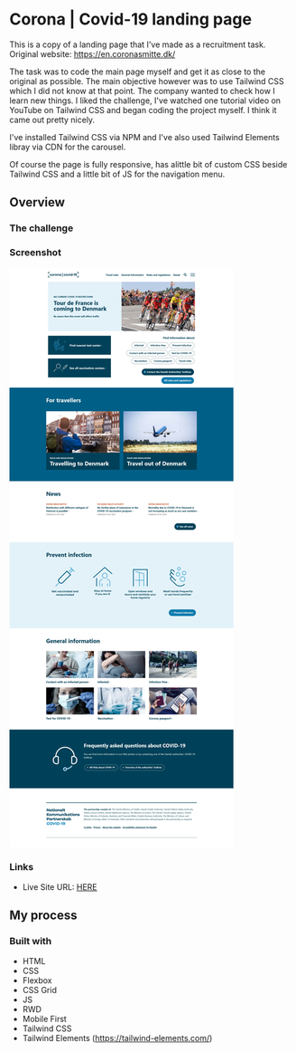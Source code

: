 # Corona | Covid-19 landing page

This is a copy of a landing page that I've made as a recruitment task. Original website: https://en.coronasmitte.dk/

The task was to code the main page myself and get it as close to the original as possible. The main objective however was to use Tailwind CSS which I did not know at that point. The company wanted to check how I learn new things. I liked the challenge, I've watched one tutorial video on YouTube on Tailwind CSS and began coding the project myself. I think it came out pretty nicely.

I've installed Tailwind CSS via NPM and I've also used Tailwind Elements libray via CDN for the carousel.

Of course the page is fully responsive, has alittle bit of custom CSS beside Tailwind CSS and a little bit of JS for the navigation menu.

## Overview

### The challenge

### Screenshot

![](./screenshot.jpg)

### Links

- Live Site URL: [HERE](link)

## My process

### Built with

- HTML
- CSS
- Flexbox
- CSS Grid
- JS
- RWD
- Mobile First
- Tailwind CSS
- Tailwind Elements (https://tailwind-elements.com/)
